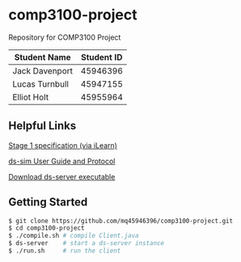 # comp3100-project
Repository for COMP3100 Project

|Student Name|Student ID|
|------------|----------|
|Jack Davenport|45946396|
|Lucas Turnbull|45947155|
|Elliot Holt|45955964|

## Helpful Links
[Stage 1 specification (via iLearn)](https://ilearn.mq.edu.au/mod/resource/view.php?id=6384214)

[ds-sim User Guide and Protocol](https://github.com/distsys-MQ/ds-sim/blob/master/docs/ds-sim_user-guide.pdf)

[Download ds-server executable](https://github.com/distsys-MQ/ds-sim/blob/master/src/pre-compiled/ds-server)

## Getting Started

```sh
$ git clone https://github.com/mq45946396/comp3100-project.git
$ cd comp3100-project
$ ./compile.sh # compile Client.java
$ ds-server    # start a ds-server instance
$ ./run.sh     # run the client
```
